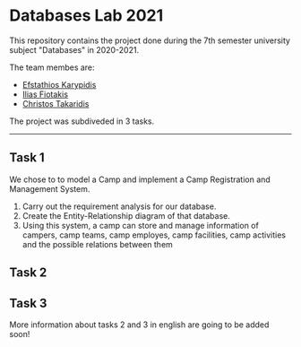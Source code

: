 # Databases Lab 2021

This repository contains the project done during the 7th semester university subject "Databases" in 2020-2021.

The team membes are: 

- [Efstathios Karypidis](https://github.com/Sta8is)
- [Ilias Fiotakis](https://github.com/WizardAlfredo)
- [Christos Takaridis](https://gitlab.com/christ0st4k)

The project was subdiveded in 3 tasks.

------

## Task 1

We chose to to model a Camp and implement a Camp Registration and Management System.

1. Carry out the requirement analysis for our database. 
2. Create the Entity-Relationship diagram of that database.
3. Using this system, a camp can store and manage information of campers, camp teams, camp employes, camp facilities, camp activities and the possible relations between them

## Task 2

## Task 3

More information about tasks 2 and 3 in english are going to be added soon! 

